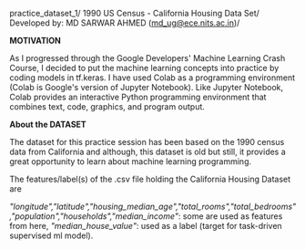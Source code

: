 practice_dataset_1/
1990 US Census - California Housing Data Set/
Developed by: MD SARWAR AHMED (md_ug@ece.nits.ac.in)/

  **MOTIVATION**
  
   As I progressed through the Google Developers' Machine Learning Crash Course, I decided to put the machine learning concepts into practice by coding models in tf.keras. I have used Colab as a programming environment (Colab is Google's version of Jupyter Notebook). Like Jupyter Notebook, Colab provides an interactive Python programming environment that combines text, code, graphics, and program output.
  
  **About the DATASET**
    
   The dataset for this practice session has been based on the 1990 census data from California and although, this dataset is old but still, it provides a great opportunity to learn about machine learning programming.
    
   The features/label(s) of the .csv file holding the California Housing Dataset are

_"longitude","latitude","housing_median_age","total_rooms","total_bedrooms","population","households","median_income"_: some are used as features from here,
_"median_house_value"_: used as a label (target for task-driven supervised ml model).

    
    
